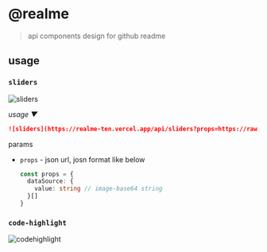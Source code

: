 # @realme
> api components design for github readme

## usage

### `sliders`

[sliders]: https://realme-ten.vercel.app/api/sliders

![sliders]

*usage ▼*

```markdown
![sliders](https://realme-ten.vercel.app/api/sliders?props=https://raw.githubusercontent.com/JiangWeixian/realme/master/assets/sliders.json)
```

params

- `props` - json url, josn format like below
  
  ```ts
  const props = {
    dataSource: {
      value: string // image-base64 string
    }[]
  }
  ```

### `code-highlight`

[codehighlight]: https://realme-ten.vercel.app/api/code-highlight?url=https://raw.githubusercontent.com/JiangWeixian/realme/master/components/Layout.tsx&range=L17-L20

![codehighlight]